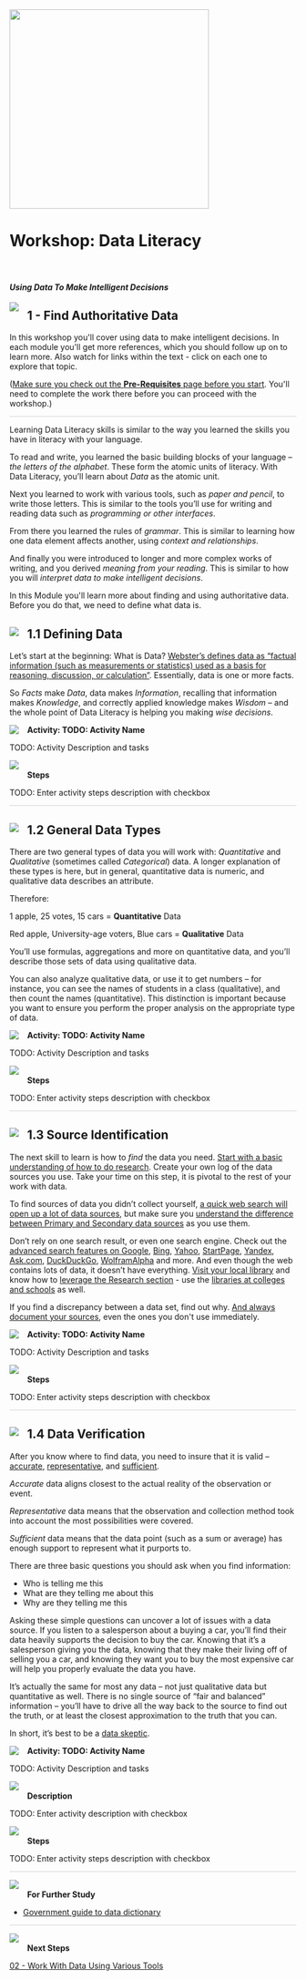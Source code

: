 <img width="350" src="https://github.com/BuckWoody/presentations/blob/master/graphics/BWLogo002.png?raw=true"> 

# Workshop: Data Literacy

<br>

#### <i>Using Data To Make Intelligent Decisions</i>

<img style="float: left; margin: 0px 15px 15px 0px;" src="https://github.com/microsoft/sqlworkshops/blob/master/graphics/textbubble.png?raw=true"> <h2>1 - Find Authoritative Data</h2>

In this workshop you'll cover using data to make intelligent decisions. In each module you'll get more references, which you should follow up on to learn more. Also watch for links within the text - click on each one to explore that topic.

(<a href="file:///url" target="_blank">Make sure you check out the <b>Pre-Requisites</b> page before you start</a>. You'll need to complete the work there before you can proceed with the workshop.)

<p style="border-bottom: 1px solid lightgrey;"></p>

Learning Data Literacy skills is similar to the way you learned the skills you have in literacy with your language.

To read and write, you learned the basic building blocks of your language – *the letters of the alphabet*. These form the atomic units of literacy. With Data Literacy, you’ll learn about *Data* as the atomic unit.

Next you learned to work with various tools, such as *paper and pencil*, to write those letters. This is similar to the tools you’ll use for writing and reading data such as *programming or other interfaces*.

From there you learned the rules of *grammar*. This is similar to learning how one data element affects another, using *context and relationships*.

And finally you were introduced to longer and more complex works of writing, and you derived *meaning from your reading*. This is similar to how you will *interpret data to make intelligent decisions*.

In this Module you'll learn more about finding and using authoritative data. Before you do that, we need to define what data is.

<h2><img style="float: left; margin: 0px 15px 15px 0px;" src="https://github.com/microsoft/sqlworkshops/blob/master/graphics/pencil2.png?raw=true">1.1 Defining Data</h2>

Let’s start at the beginning: What is Data? [Webster’s defines data as “factual information (such as measurements or statistics) used as a basis for reasoning, discussion, or calculation”](https://www.merriam-webster.com/dictionary/data). Essentially, data is one or more facts.

So *Facts* make *Data*, data makes *Information*, recalling that information makes *Knowledge*, and correctly applied knowledge makes *Wisdom* – and the whole point of Data Literacy is helping you making *wise decisions*.

<p><img style="float: left; margin: 0px 15px 15px 0px;" src="https://github.com/microsoft/sqlworkshops/blob/master/graphics/point1.png?raw=true"><b>Activity: TODO: Activity Name</b></p>

TODO: Activity Description and tasks

<p><img style="margin: 0px 15px 15px 0px;" src="https://github.com/microsoft/sqlworkshops/blob/master/graphics/checkmark.png?raw=true"><b>Steps</b></p>

TODO: Enter activity steps description with checkbox

<p style="border-bottom: 1px solid lightgrey;"></p>

<h2><img style="float: left; margin: 0px 15px 15px 0px;" src="https://github.com/microsoft/sqlworkshops/blob/master/graphics/pencil2.png?raw=true">1.2 General Data Types</h2>

There are two general types of data you will work with: *Quantitative* and *Qualitative* (sometimes called *Categorical*) data. A longer explanation of these types is here, but in general, quantitative data is numeric, and qualitative data describes an attribute.

Therefore:

1 apple, 25 votes, 15 cars = **Quantitative** Data

Red apple, University-age voters, Blue cars = **Qualitative** Data

You’ll use formulas, aggregations and more on quantitative data, and you’ll describe those sets of data using qualitative data.

You can also analyze qualitative data, or use it to get numbers – for instance, you can see the names of students in a class (qualitative), and then count the names (quantitative). This distinction is important because you want to ensure you perform the proper analysis on the appropriate type of data.

<p><img style="float: left; margin: 0px 15px 15px 0px;" src="https://github.com/microsoft/sqlworkshops/blob/master/graphics/point1.png?raw=true"><b>Activity: TODO: Activity Name</b></p>

TODO: Activity Description and tasks


<p><img style="margin: 0px 15px 15px 0px;" src="https://github.com/microsoft/sqlworkshops/blob/master/graphics/checkmark.png?raw=true"><b>Steps</b></p>

TODO: Enter activity steps description with checkbox

<p style="border-bottom: 1px solid lightgrey;"></p>

<h2><img style="float: left; margin: 0px 15px 15px 0px;" src="https://github.com/microsoft/sqlworkshops/blob/master/graphics/pencil2.png?raw=true">1.3 Source Identification</h2>

The next skill to learn is how to *find* the data you need. [Start with a basic understanding of how to do research](https://www.skillsyouneed.com/learn/research-methods.html). Create your own log of the data sources you use. Take your time on this step, it is pivotal to the rest of your work with data.

To find sources of data you didn’t collect yourself, [a quick web search will open up a lot of data sources](https://infogram.com/blog/free-data-sources/), but make sure you [understand the difference between Primary and Secondary data sources](http://www.businessdictionary.com/definition/primary-data.html) as you use them.

Don’t rely on one search result, or even one search engine. Check out the [advanced search features on Google](https://support.google.com/websearch/answer/134479?hl=en), [Bing](https://fossbytes.com/advanced-bing-search-tips-and-tricks/), [Yahoo](https://search.yahoo.com/web/advanced), [StartPage](https://www.startpage.com/en/?&hmb=1), [Yandex](https://yandex.com/), [Ask.com](https://www.ask.com/), [DuckDuckGo](https://duckduckgo.com/), [WolframAlpha](https://www.wolframalpha.com/) and more. And even though the web contains lots of data, it doesn’t have everything. [Visit your local library](https://publiclibraries.com/) and know how to [leverage the Research section](https://libraryguides.binghamton.edu/libraryresearch) - use the [libraries at colleges and schools](http://www.top10onlineuniversities.org/50-incredible-free-university-libraries-online.html) as well.

If you find a discrepancy between a data set, find out why. [And always document your sources](https://docs.microsoft.com/en-us/azure/data-catalog/data-catalog-how-to-documentation), even the ones you don't use immediately.

<p><img style="float: left; margin: 0px 15px 15px 0px;" src="https://github.com/microsoft/sqlworkshops/blob/master/graphics/point1.png?raw=true"><b>Activity: TODO: Activity Name</b></p>

TODO: Activity Description and tasks

<p><img style="margin: 0px 15px 15px 0px;" src="https://github.com/microsoft/sqlworkshops/blob/master/graphics/checkmark.png?raw=true"><b>Steps</b></p>

TODO: Enter activity steps description with checkbox

<p style="border-bottom: 1px solid lightgrey;"></p>

<h2><img style="float: left; margin: 0px 15px 15px 0px;" src="https://github.com/microsoft/sqlworkshops/blob/master/graphics/pencil2.png?raw=true">1.4 Data Verification</h2>

After you know where to find data, you need to insure that it is valid – [accurate](https://www.whydoscientists.org/accuracy-precision-errors-statistics/), [representative](https://www.investopedia.com/terms/r/representative-sample.asp), and [sufficient](https://www.statisticshowto.datasciencecentral.com/sufficient-statistic/).

*Accurate* data aligns closest to the actual reality of the observation or event.

*Representative* data means that the observation and collection method took into account the most possibilities were covered.

*Sufficient* data means that the data point (such as a sum or average) has enough support to represent what it purports to.

There are three basic questions you should ask when you find information:

- Who is telling me this
- What are they telling me about this
- Why are they telling me this

Asking these simple questions can uncover a lot of issues with a data source. If you listen to a salesperson about a buying a car, you’ll find their data heavily supports the decision to buy the car. Knowing that it’s a salesperson giving you the data, knowing that they make their living off of selling you a car, and knowing they want you to buy the most expensive car will help you properly evaluate the data you have.

It’s actually the same for most any data – not just qualitative data but quantitative as well. There is no single source of “fair and balanced” information – you’ll have to drive all the way back to the source to find out the truth, or at least the closest approximation to the truth that you can.

In short, it’s best to be a [data skeptic](https://www.oreilly.com/ideas/on-being-a-data-skeptic).

<p><img style="float: left; margin: 0px 15px 15px 0px;" src="https://github.com/microsoft/sqlworkshops/blob/master/graphics/point1.png?raw=true"><b>Activity: TODO: Activity Name</b></p>

TODO: Activity Description and tasks

<p><img style="margin: 0px 15px 15px 0px;" src="https://github.com/microsoft/sqlworkshops/blob/master/graphics/checkmark.png?raw=true"><b>Description</b></p>

TODO: Enter activity description with checkbox

<p><img style="margin: 0px 15px 15px 0px;" src="https://github.com/microsoft/sqlworkshops/blob/master/graphics/checkmark.png?raw=true"><b>Steps</b></p>

TODO: Enter activity steps description with checkbox

<p style="border-bottom: 1px solid lightgrey;"></p>

<p><img style="margin: 0px 15px 15px 0px;" src="https://github.com/microsoft/sqlworkshops/blob/master/graphics/owl.png?raw=true"><b>For Further Study</b></p>
<ul>
    <li><a href="https://www.usgs.gov/products/data-and-tools/data-management/data-dictionaries" target="_blank">Government guide to data dictionary</a></li>
</ul>

<p style="border-bottom: 1px solid lightgrey;"></p>

<p><img style="margin: 0px 15px 15px 0px;" src="https://github.com/microsoft/sqlworkshops/blob/master/graphics/owl.png?raw=true"><b>Next Steps</b></p>

<a href=" " target="_blank">02 - Work With Data Using Various Tools</a>
